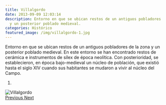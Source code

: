 ```yaml
---
title: Villalgordo
date: 2013-09-09 12:03:14
description: Entorno en que se ubican restos de un antiguos pobladores de la zona
  y un posterior poblado medieval.
categories: Histórico
featured_image: /img/villalgordo-1.jpg
---
```



Entorno en que se ubican restos de un antiguos pobladores de la zona y un posterior poblado medieval. En este entorno se han encontrado restos de cerámica e instrumentos de sílex de época neolítica. Con posterioridad, se establecieron, en época bajo-medieval un núcleo de población, que existió hasta el siglo XIV cuando sus habitantes se mudaron a vivir al núcleo del Campo.

<div id="myCarousel" class="carousel slide" df-ride="carousel">
  <!-- Indicators -->
  <ol class="carousel-indicators">
    <li df-target="#myCarousel" df-slide-to="0" class="active"></li>
  </ol>
  <!-- Wrapper for slides -->
  <div class="carousel-inner" role="listbox">
    <div class="item active">
      <img src="/img/villalgordo-1.jpg" alt="Villalgordo">
    </div>
  <!-- Left and right controls -->
  <a class="left carousel-control" href="#myCarousel" role="button" df-slide="prev">
    <span class="glyphicon glyphicon-chevron-left" aria-hidden="true"></span>
    <span class="sr-only">Previous</span>
  </a>
  <a class="right carousel-control" href="#myCarousel" role="button" df-slide="next">
    <span class="glyphicon glyphicon-chevron-right" aria-hidden="true"></span>
    <span class="sr-only">Next</span>
  </a>
</div>
